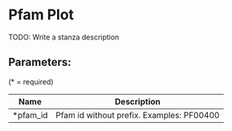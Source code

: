 Pfam Plot
=========

TODO: Write a stanza description

## Parameters:

(* = required)

| Name     | Description                               |
|----------|-------------------------------------------|
| *pfam_id | Pfam id without prefix. Examples: PF00400 |
